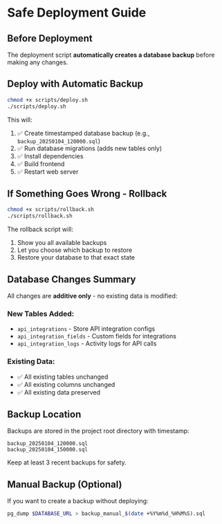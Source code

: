 # Safe Deployment Guide

## Before Deployment

The deployment script **automatically creates a database backup** before making any changes.

## Deploy with Automatic Backup

```bash
chmod +x scripts/deploy.sh
./scripts/deploy.sh
```

This will:
1. ✅ Create timestamped database backup (e.g., `backup_20250104_120000.sql`)
2. ✅ Run database migrations (adds new tables only)
3. ✅ Install dependencies
4. ✅ Build frontend
5. ✅ Restart web server

## If Something Goes Wrong - Rollback

```bash
chmod +x scripts/rollback.sh
./scripts/rollback.sh
```

The rollback script will:
1. Show you all available backups
2. Let you choose which backup to restore
3. Restore your database to that exact state

## Database Changes Summary

All changes are **additive only** - no existing data is modified:

### New Tables Added:
- `api_integrations` - Store API integration configs
- `api_integration_fields` - Custom fields for integrations
- `api_integration_logs` - Activity logs for API calls

### Existing Data:
- ✅ All existing tables unchanged
- ✅ All existing columns unchanged
- ✅ All existing data preserved

## Backup Location

Backups are stored in the project root directory with timestamp:
```
backup_20250104_120000.sql
backup_20250104_150000.sql
```

Keep at least 3 recent backups for safety.

## Manual Backup (Optional)

If you want to create a backup without deploying:

```bash
pg_dump $DATABASE_URL > backup_manual_$(date +%Y%m%d_%H%M%S).sql
```
